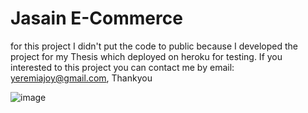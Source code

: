 # Jasain E-Commerce
for this project I didn't put the code to public because I developed the project for my Thesis which deployed on heroku for testing. If you interested to this project you can contact me by email: yeremiajoy@gmail.com, Thankyou

![image](https://user-images.githubusercontent.com/73683623/140964232-fecfca6e-a5a5-401c-a8cd-7ef91d5daa44.png)
